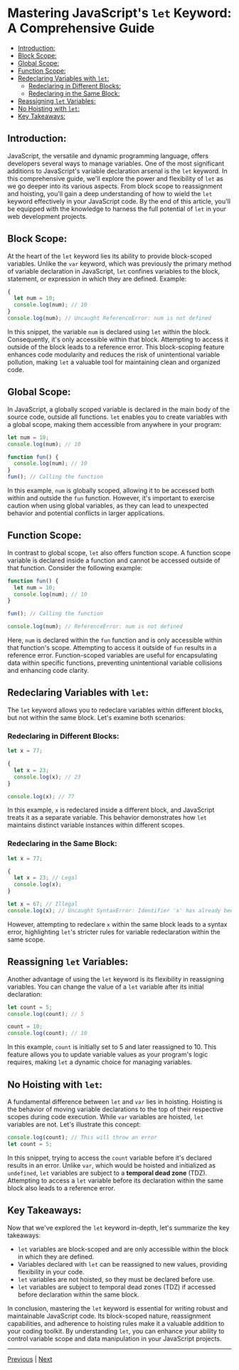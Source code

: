<!-- omit in toc -->
# Mastering JavaScript's `let` Keyword: A Comprehensive Guide

- [Introduction:](#introduction)
- [Block Scope:](#block-scope)
- [Global Scope:](#global-scope)
- [Function Scope:](#function-scope)
- [Redeclaring Variables with `let`:](#redeclaring-variables-with-let)
  - [Redeclaring in Different Blocks:](#redeclaring-in-different-blocks)
  - [Redeclaring in the Same Block:](#redeclaring-in-the-same-block)
- [Reassigning `let` Variables:](#reassigning-let-variables)
- [No Hoisting with `let`:](#no-hoisting-with-let)
- [Key Takeaways:](#key-takeaways)


## Introduction:

JavaScript, the versatile and dynamic programming language, offers developers several ways to manage variables. One of the most significant additions to JavaScript's variable declaration arsenal is the `let` keyword. In this comprehensive guide, we'll explore the power and flexibility of `let` as we go deeper into its various aspects. From block scope to reassignment and hoisting, you'll gain a deep understanding of how to wield the `let` keyword effectively in your JavaScript code. By the end of this article, you'll be equipped with the knowledge to harness the full potential of `let` in your web development projects.

## Block Scope:

At the heart of the `let` keyword lies its ability to provide block-scoped variables. Unlike the `var` keyword, which was previously the primary method of variable declaration in JavaScript, `let` confines variables to the block, statement, or expression in which they are defined. Example:

```javascript
{
  let num = 10;
  console.log(num); // 10
}
console.log(num); // Uncaught ReferenceError: num is not defined
```

In this snippet, the variable `num` is declared using `let` within the block. Consequently, it's only accessible within that block. Attempting to access it outside of the block leads to a reference error. This block-scoping feature enhances code modularity and reduces the risk of unintentional variable pollution, making `let` a valuable tool for maintaining clean and organized code.

## Global Scope:

In JavaScript, a globally scoped variable is declared in the main body of the source code, outside all functions. `let` enables you to create variables with a global scope, making them accessible from anywhere in your program:

```javascript
let num = 10;
console.log(num); // 10

function fun() {
  console.log(num); // 10
}
fun(); // Calling the function
```

In this example, `num` is globally scoped, allowing it to be accessed both within and outside the `fun` function. However, it's important to exercise caution when using global variables, as they can lead to unexpected behavior and potential conflicts in larger applications.

## Function Scope:

In contrast to global scope, `let` also offers function scope. A function scope variable is declared inside a function and cannot be accessed outside of that function. Consider the following example:

```javascript
function fun() {
  let num = 10;
  console.log(num); // 10
}

fun(); // Calling the function

console.log(num); // ReferenceError: num is not defined
```

Here, `num` is declared within the `fun` function and is only accessible within that function's scope. Attempting to access it outside of `fun` results in a reference error. Function-scoped variables are useful for encapsulating data within specific functions, preventing unintentional variable collisions and enhancing code clarity.

## Redeclaring Variables with `let`:

The `let` keyword allows you to redeclare variables within different blocks, but not within the same block. Let's examine both scenarios:

### Redeclaring in Different Blocks:

```javascript
let x = 77;

{
  let x = 23;
  console.log(x); // 23
}

console.log(x); // 77
```

In this example, `x` is redeclared inside a different block, and JavaScript treats it as a separate variable. This behavior demonstrates how `let` maintains distinct variable instances within different scopes.

### Redeclaring in the Same Block:

```javascript
let x = 77;

{
  let x = 23; // Legal
  console.log(x);
}

let x = 67; // Illegal
console.log(x); // Uncaught SyntaxError: Identifier 'x' has already been declared
```

However, attempting to redeclare `x` within the same block leads to a syntax error, highlighting `let`'s stricter rules for variable redeclaration within the same scope.

## Reassigning `let` Variables:

Another advantage of using the `let` keyword is its flexibility in reassigning variables. You can change the value of a `let` variable after its initial declaration:

```javascript
let count = 5;
console.log(count); // 5

count = 10;
console.log(count); // 10
```

In this example, `count` is initially set to 5 and later reassigned to 10. This feature allows you to update variable values as your program's logic requires, making `let` a dynamic choice for managing variables.

## No Hoisting with `let`:

A fundamental difference between `let` and `var` lies in hoisting. Hoisting is the behavior of moving variable declarations to the top of their respective scopes during code execution. While `var` variables are hoisted, `let` variables are not. Let's illustrate this concept:

```javascript
console.log(count); // This will throw an error
let count = 5;
```

In this snippet, trying to access the `count` variable before it's declared results in an error. Unlike `var`, which would be hoisted and initialized as `undefined`, `let` variables are subject to a **temporal dead zone** (TDZ). Attempting to access a `let` variable before its declaration within the same block also leads to a reference error.

## Key Takeaways:

Now that we've explored the `let` keyword in-depth, let's summarize the key takeaways:

- `let` variables are block-scoped and are only accessible within the block in which they are defined.
- Variables declared with `let` can be reassigned to new values, providing flexibility in your code.
- `let` variables are not hoisted, so they must be declared before use.
- `let` variables are subject to temporal dead zones (TDZ) if accessed before declaration within the same block.

In conclusion, mastering the `let` keyword is essential for writing robust and maintainable JavaScript code. Its block-scoped nature, reassignment capabilities, and adherence to hoisting rules make it a valuable addition to your coding toolkit. By understanding `let`, you can enhance your ability to control variable scope and data manipulation in your JavaScript projects.

---

[Previous](./js-variables-with-var-keyword.md) | [Next](./javascript-const-keyword.md)